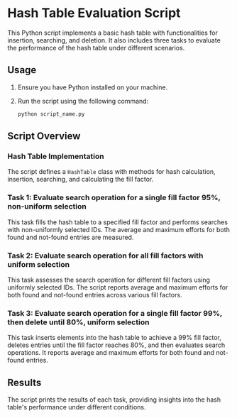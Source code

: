 # Hash Table Evaluation Script

This Python script implements a basic hash table with functionalities for insertion, searching, and deletion. It also includes three tasks to evaluate the performance of the hash table under different scenarios.

## Usage

1. Ensure you have Python installed on your machine.
2. Run the script using the following command:

   ```bash
   python script_name.py
   ```

## Script Overview

### Hash Table Implementation

The script defines a `HashTable` class with methods for hash calculation, insertion, searching, and calculating the fill factor.

### Task 1: Evaluate search operation for a single fill factor 95%, non-uniform selection

This task fills the hash table to a specified fill factor and performs searches with non-uniformly selected IDs. The average and maximum efforts for both found and not-found entries are measured.

### Task 2: Evaluate search operation for all fill factors with uniform selection

This task assesses the search operation for different fill factors using uniformly selected IDs. The script reports average and maximum efforts for both found and not-found entries across various fill factors.

### Task 3: Evaluate search operation for a single fill factor 99%, then delete until 80%, uniform selection

This task inserts elements into the hash table to achieve a 99% fill factor, deletes entries until the fill factor reaches 80%, and then evaluates search operations. It reports average and maximum efforts for both found and not-found entries.

## Results

The script prints the results of each task, providing insights into the hash table's performance under different conditions.
